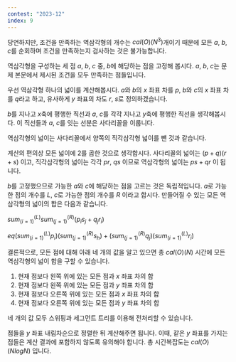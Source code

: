 ```yaml
---
contest: "2023-12"
index: 9
---
```


당연하지만, 조건을 만족하는 역삼각형의 개수는 $cal(O)(N^3)$개이기 때문에 모든 $a$, $b$, $c$를 순회하며 조건을 만족하는지 검사하는 것은 불가능합니다.

역삼각형을 구성하는 세 점 $a$, $b$, $c$ 중, $b$에 해당하는 점을 고정해 봅시다. $a$, $b$, $c$는 문제 본문에서 제시된 조건을 모두 만족하는 점들입니다.

우선 역삼각형 하나의 넓이를 계산해봅시다. $a$와 $b$의 $x$ 좌표 차를 $p$, $b$와 $c$의 $x$ 좌표 차를 $q$라고 하고, 유사하게 $y$ 좌표의 차도 $r$, $s$로 정의하겠습니다.

$b$를 지나고 $x$축에 평행한 직선과 $a$, $c$를 각각 지나고 $y$축에 평행한 직선을 생각해봅시다. 이 직선들과 $a$, $c$를 잇는 선분은 사다리꼴을 이룹니다.

역삼각형의 넓이는 사다리꼴에서 양쪽의 직각삼각형 넓이를 뺀 것과 같습니다.

계산의 편의상 모든 넓이에 $2$를 곱한 것으로 생각합시다. 사다리꼴의 넓이는 $(p + q)(r + s)$ 이고, 직각삼각형의 넓이는 각각 $p r$, $q s$ 이므로 역삼각형의 넓이는 $p s + q r$ 이 됩니다.

$b$를 고정했으므로 가능한 $a$와 $c$에 해당하는 점을 고르는 것은 독립적입니다.
$a$로 가능한 점의 개수를 $L$, $c$로 가능한 점의 개수를 $R$ 이라고 합시다. 만들어질 수 있는 모든 역삼각형의 넓이의 합은 다음과 같습니다.

$sum_(i=1)^(L) sum_(j=1)^(R) (p_i s_j + q_j r_i)$

$eq (sum_(i=1)^(L) p_i)(sum_(j=1)^(R) s_h) + (sum_(j=1)^(R) q_j)(sum_(i=1)^(L) r_i)$

결론적으로, 모든 점에 대해 아래 네 개의 값을 알고 있으면 총 $cal(O)(N)$ 시간에 모든 역삼각형의 넓이 합을 구할 수 있습니다.

1. 현재 점보다 왼쪽 위에 있는 모든 점과 $x$ 좌표 차의 합
2. 현재 점보다 왼쪽 위에 있는 모든 점과 $y$ 좌표 차의 합
3. 현재 점보다 오른쪽 위에 있는 모든 점과 $x$ 좌표 차의 합
4. 현재 점보다 오른쪽 위에 있는 모든 점과 $y$ 좌표 차의 합

네 개의 값 모두 스위핑과 세그먼트 트리를 이용해 전처리할 수 있습니다.

점들을 $y$ 좌표 내림차순으로 정렬한 뒤 계산해주면 됩니다. 이때, 같은 $y$ 좌표를 가지는 점들은 계산 결과에 포함하지 않도록 유의해야 합니다.
총 시간복잡도는 $cal(O)(N log N)$ 입니다.
